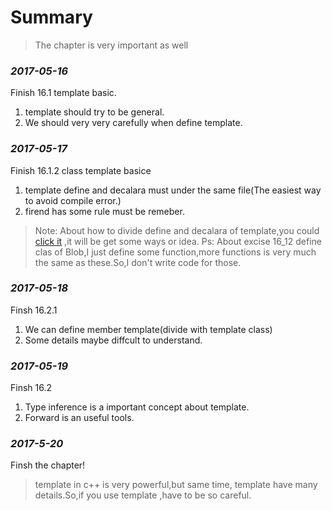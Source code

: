 Summary
=======================================
> The chapter is very important as well

### *2017-05-16*
Finish 16.1 template basic.
1. template should try to be general.
2. We should very very carefully when define template.
	
### *2017-05-17*
Finish 16.1.2 class template basice
1. template define and decalara must under the same file(The easiest way to avoid compile error.)
2. firend has some rule must be remeber.

> Note: About how to divide define and decalara of template,you could [click it](http://www.jianshu.com/p/3a7a41d46645) ,it will be get some ways or idea.
> Ps: About excise 16_12 define clas of Blob,I just define some function,more functions is very much the same as these.So,I don't write code for those.

### *2017-05-18*
Finsh 16.2.1
1. We can define member template(divide with template class)
2. Some details maybe diffcult to understand.

### *2017-05-19*
Finsh 16.2
1. Type inference is a important concept about template.
2. Forward is an useful tools. 

### *2017-5-20*
Finsh the chapter!


> template in c++ is very powerful,but same time, template have many details.So,if you use template ,have to be so careful.



